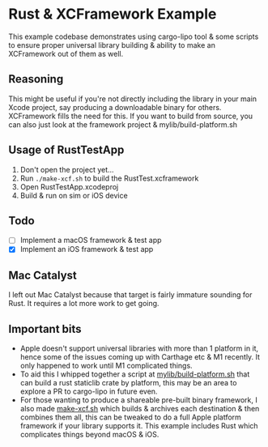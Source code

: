 # Rust & XCFramework Example

This example codebase demonstrates using cargo-lipo tool & some scripts to ensure proper universal library building & ability to make an XCFramework out of them as well.

## Reasoning

This might be useful if you're not directly including the library in your main Xcode project, say producing a downloadable binary for others. XCFramework fills the need for this. If you want to build from source, you can also just look at the framework project & mylib/build-platform.sh

## Usage of RustTestApp

1. Don't open the project yet...
2. Run `./make-xcf.sh` to build the RustTest.xcframework
3. Open RustTestApp.xcodeproj
4. Build & run on sim or iOS device

## Todo

- [ ] Implement a macOS framework & test app
- [x] Implement an iOS framework & test app

## Mac Catalyst

I left out Mac Catalyst because that target is fairly immature sounding for Rust. It requires a lot more work to get going.

## Important bits

- Apple doesn't support universal libraries with more than 1 platform in it, hence some of the issues coming up with Carthage etc & M1 recently. It only happened to work until M1 complicated things.
- To aid this I whipped together a script at [mylib/build-platform.sh](mylib/build-platform.sh) that can build a rust staticlib crate by platform, this may be an area to explore a PR to cargo-lipo in future even.
- For those wanting to produce a shareable pre-built binary framework, I also made [make-xcf.sh](make-xcf.sh) which builds & archives each destination & then combines them all, this can be tweaked to do a full Apple platform framework if your library supports it. This example includes Rust which complicates things beyond macOS &  iOS.
